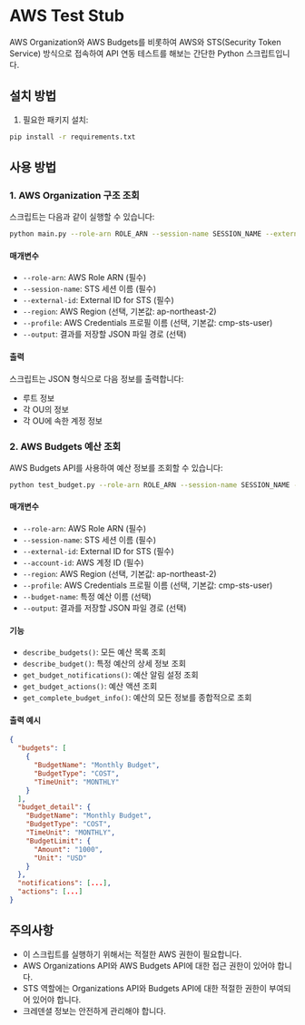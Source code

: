 # AWS Test Stub

AWS Organization와 AWS Budgets를 비롯하여 AWS와 STS(Security Token Service) 방식으로 접속하여 API 연동 테스트를 해보는 간단한 Python 스크립트입니다.

## 설치 방법

1. 필요한 패키지 설치:
```bash
pip install -r requirements.txt
```

## 사용 방법

### 1. AWS Organization 구조 조회

스크립트는 다음과 같이 실행할 수 있습니다:

```bash
python main.py --role-arn ROLE_ARN --session-name SESSION_NAME --external-id EXTERNAL_ID [--region REGION] [--profile PROFILE] [--output OUTPUT_FILE]
```

#### 매개변수

- `--role-arn`: AWS Role ARN (필수)
- `--session-name`: STS 세션 이름 (필수)
- `--external-id`: External ID for STS (필수)
- `--region`: AWS Region (선택, 기본값: ap-northeast-2)
- `--profile`: AWS Credentials 프로필 이름 (선택, 기본값: cmp-sts-user)
- `--output`: 결과를 저장할 JSON 파일 경로 (선택)

#### 출력

스크립트는 JSON 형식으로 다음 정보를 출력합니다:
- 루트 정보
- 각 OU의 정보
- 각 OU에 속한 계정 정보

### 2. AWS Budgets 예산 조회

AWS Budgets API를 사용하여 예산 정보를 조회할 수 있습니다:

```bash
python test_budget.py --role-arn ROLE_ARN --session-name SESSION_NAME --external-id EXTERNAL_ID --account-id ACCOUNT_ID [--region REGION] [--profile PROFILE] [--budget-name BUDGET_NAME] [--output OUTPUT_FILE]
```

#### 매개변수

- `--role-arn`: AWS Role ARN (필수)
- `--session-name`: STS 세션 이름 (필수)
- `--external-id`: External ID for STS (필수)
- `--account-id`: AWS 계정 ID (필수)
- `--region`: AWS Region (선택, 기본값: ap-northeast-2)
- `--profile`: AWS Credentials 프로필 이름 (선택, 기본값: cmp-sts-user)
- `--budget-name`: 특정 예산 이름 (선택)
- `--output`: 결과를 저장할 JSON 파일 경로 (선택)

#### 기능

- `describe_budgets()`: 모든 예산 목록 조회
- `describe_budget()`: 특정 예산의 상세 정보 조회
- `get_budget_notifications()`: 예산 알림 설정 조회
- `get_budget_actions()`: 예산 액션 조회
- `get_complete_budget_info()`: 예산의 모든 정보를 종합적으로 조회

#### 출력 예시

```json
{
  "budgets": [
    {
      "BudgetName": "Monthly Budget",
      "BudgetType": "COST",
      "TimeUnit": "MONTHLY"
    }
  ],
  "budget_detail": {
    "BudgetName": "Monthly Budget",
    "BudgetType": "COST",
    "TimeUnit": "MONTHLY",
    "BudgetLimit": {
      "Amount": "1000",
      "Unit": "USD"
    }
  },
  "notifications": [...],
  "actions": [...]
}
```

## 주의사항

- 이 스크립트를 실행하기 위해서는 적절한 AWS 권한이 필요합니다.
- AWS Organizations API와 AWS Budgets API에 대한 접근 권한이 있어야 합니다.
- STS 역할에는 Organizations API와 Budgets API에 대한 적절한 권한이 부여되어 있어야 합니다.
- 크레덴셜 정보는 안전하게 관리해야 합니다. 